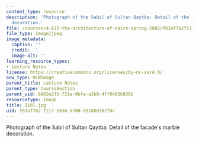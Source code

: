 ```yaml
---
content_type: resource
description: 'Photograph of the Sabil of Sultan Qaytba: Detail of the facade''s marble
  decoration.'
file: /courses/4-615-the-architecture-of-cairo-spring-2002/f83af7b2f217eb36d700d91888382f8c_1101.jpg
file_type: image/jpeg
image_metadata:
  caption: ''
  credit: ''
  image-alt: ''
learning_resource_types:
- Lecture Notes
license: https://creativecommons.org/licenses/by-nc-sa/4.0/
ocw_type: OCWImage
parent_title: Lecture Notes
parent_type: CourseSection
parent_uid: 6903e2f5-731a-0bfe-a3b8-4ff0493b836b
resourcetype: Image
title: 1101.jpg
uid: f83af7b2-f217-eb36-d700-d91888382f8c
---
```

Photograph of the Sabil of Sultan Qaytba: Detail of the facade's marble decoration.